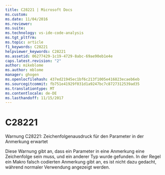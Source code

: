```yaml
---
title: C28221 | Microsoft Docs
ms.custom: 
ms.date: 11/04/2016
ms.reviewer: 
ms.suite: 
ms.technology: vs-ide-code-analysis
ms.tgt_pltfrm: 
ms.topic: article
f1_keywords: C28221
helpviewer_keywords: C28221
ms.assetid: 06277429-1c19-4729-8abc-69ae90eb1e4e
caps.latest.revision: "2"
author: mikeblome
ms.author: mblome
manager: ghogen
ms.openlocfilehash: 437ed21945ec1bf6c213f1005e416823ecaeb6eb
ms.sourcegitcommit: fb751e41929f031d1a9247bc7c8727312539ad35
ms.translationtype: MT
ms.contentlocale: de-DE
ms.lasthandoff: 11/15/2017
---
```

# <a name="c28221"></a>C28221
Warnung C28221: Zeichenfolgenausdruck für den Parameter in der Anmerkung erwartet  
  
 Diese Warnung gibt an, dass ein Parameter in eine Anmerkung eine Zeichenfolge sein muss, und ein anderer Typ wurde gefunden. In der Regel ein Makro falsch codierten Anmerkung gibt an, es ist nicht dazu gedacht, während normaler Verwendung angezeigt werden.